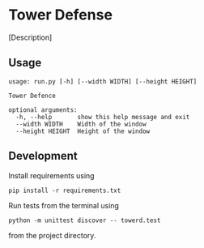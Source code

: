 # Tower Defense

[Description]

## Usage

```
usage: run.py [-h] [--width WIDTH] [--height HEIGHT]

Tower Defence

optional arguments:
  -h, --help       show this help message and exit
  --width WIDTH    Width of the window
  --height HEIGHT  Height of the window
```

## Development

Install requirements using

`pip install -r requirements.txt`


Run tests from the terminal using

`python -m unittest discover -- towerd.test`

from the project directory.
